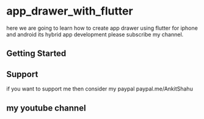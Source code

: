 # app_drawer_with_flutter
here we are going to learn how to create app drawer using flutter for iphone and android its hybrid app development please subscribe my channel.

## Getting Started

## Support  
if you want to support me then consider my paypal paypal.me/AnkitShahu
## my youtube channel

